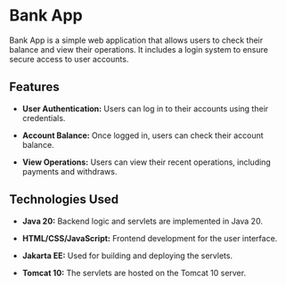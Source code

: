 # Bank App

Bank App is a simple web application that allows users to check their balance and view their operations. It includes a login system to ensure secure access to user accounts.

## Features

- **User Authentication:** Users can log in to their accounts using their credentials.

- **Account Balance:** Once logged in, users can check their account balance.

- **View Operations:** Users can view their recent operations, including payments and withdraws.

## Technologies Used

- **Java 20:** Backend logic and servlets are implemented in Java 20.

- **HTML/CSS/JavaScript:** Frontend development for the user interface.

- **Jakarta EE:** Used for building and deploying the servlets.

- **Tomcat 10:** The servlets are hosted on the Tomcat 10 server.
